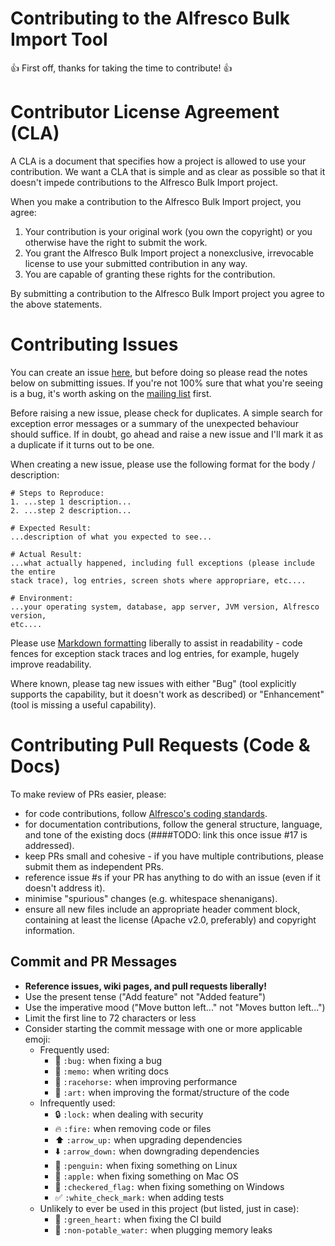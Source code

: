 # Contributing to the Alfresco Bulk Import Tool
:+1: First off, thanks for taking the time to contribute! :+1:

# Contributor License Agreement (CLA)
A CLA is a document that specifies how a project is allowed to use your
contribution.  We want a CLA that is simple and as clear as possible so that it
doesn't impede contributions to the Alfresco Bulk Import project.

When you make a contribution to the Alfresco Bulk Import project, you agree:

1. Your contribution is your original work (you own the copyright) or you
otherwise have the right to submit the work.
2. You grant the Alfresco Bulk Import project a nonexclusive, irrevocable
license to use your submitted contribution in any way.
3. You are capable of granting these rights for the contribution.

By submitting a contribution to the Alfresco Bulk Import project you agree to
the above statements.

# Contributing Issues

You can create an issue [here](https://github.com/pmonks/alfresco-bulk-import/issues),
but before doing so please read the notes below on submitting issues.  If you're
not 100% sure that what you're seeing is a bug, it's worth asking on the
[mailing list](https://groups.google.com/forum/#!forum/alfresco-bulk-filesystem-import)
first.

Before raising a new issue, please check for duplicates.  A simple search for
exception error messages or a summary of the unexpected behaviour should
suffice.  If in doubt, go ahead and raise a new issue and I'll mark it as a
duplicate if it turns out to be one.

When creating a new issue, please use the following format for the body /
description:

```text
# Steps to Reproduce:
1. ...step 1 description...
2. ...step 2 description...

# Expected Result:
...description of what you expected to see...

# Actual Result:
...what actually happened, including full exceptions (please include the entire
stack trace), log entries, screen shots where appropriare, etc....

# Environment:
...your operating system, database, app server, JVM version, Alfresco version,
etc....
```

Please use [Markdown formatting](https://help.github.com/articles/github-flavored-markdown/)
liberally to assist in readability - code fences for exception stack traces and
log entries, for example, hugely improve readability.

Where known, please tag new issues with either "Bug" (tool explicitly supports
the capability, but it doesn't work as described) or "Enhancement" (tool is
missing a useful capability).

# Contributing Pull Requests (Code & Docs)
To make review of PRs easier, please:

 * for code contributions, follow [Alfresco's coding standards](https://wiki.alfresco.com/wiki/Coding_Standards).
 * for documentation contributions, follow the general structure, language, and
   tone of the existing docs (####TODO: link this once issue #17 is addressed).
 * keep PRs small and cohesive - if you have multiple contributions, please
   submit them as independent PRs.
 * reference issue #s if your PR has anything to do with an issue (even if it
   doesn't address it).
 * minimise "spurious" changes (e.g. whitespace shenanigans).
 * ensure all new files include an appropriate header comment block, containing
   at least the license (Apache v2.0, preferably) and copyright information.

## Commit and PR Messages

* **Reference issues, wiki pages, and pull requests liberally!**
* Use the present tense ("Add feature" not "Added feature")
* Use the imperative mood ("Move button left..." not "Moves button left...")
* Limit the first line to 72 characters or less
* Consider starting the commit message with one or more applicable emoji:
    * Frequently used:
        * :bug: `:bug:` when fixing a bug
        * :memo: `:memo:` when writing docs
        * :racehorse: `:racehorse:` when improving performance
        * :art: `:art:` when improving the format/structure of the code
    * Infrequently used:
        * :lock: `:lock:` when dealing with security
        * :fire: `:fire:` when removing code or files
        * :arrow_up: `:arrow_up:` when upgrading dependencies
        * :arrow_down: `:arrow_down:` when downgrading dependencies
        * :penguin: `:penguin:` when fixing something on Linux
        * :apple: `:apple:` when fixing something on Mac OS
        * :checkered_flag: `:checkered_flag:` when fixing something on Windows
        * :white_check_mark: `:white_check_mark:` when adding tests
    * Unlikely to ever be used in this project (but listed, just in case):
        * :green_heart: `:green_heart:` when fixing the CI build
        * :non-potable_water: `:non-potable_water:` when plugging memory leaks

